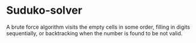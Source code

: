 # Suduko-solver
A brute force algorithm visits the empty cells in some order, filling in digits sequentially, or backtracking when the number is found to be not valid.
